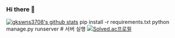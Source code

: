### Hi there 👋

<!--
**gkswns3708/gkswns3708** is a ✨ _special_ ✨ repository because its `README.md` (this file) appears on your GitHub profile.

Here are some ideas to get you started:

- 🔭 I’m currently working on ...
- 🌱 I’m currently learning ...
- 👯 I’m looking to collaborate on ...
- 🤔 I’m looking for help with ...
- 💬 Ask me about ...
- 📫 How to reach me: ...
- 😄 Pronouns: ...
- ⚡ Fun fact: ...
-->

[![gkswns3708's github stats](https://github-readme-stats.vercel.app/api?username=gkswns3708)](https://github.com/gkswns3708/github-readme-stats)
pip install -r requirements.txt
python manage.py runserver # 서버 실행
[![Solved.ac프로필](http://mazassumnida.wtf/api/v2/generate_badge?boj=gkswn3708)](https://solved.ac/gkswns3708)

